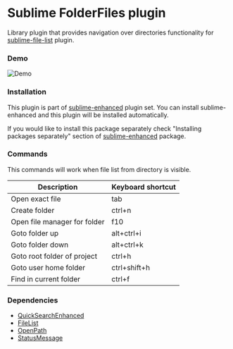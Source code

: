 # Sublime FolderFiles plugin

Library plugin that provides navigation over directories functionality for
[sublime-file-list](http://github.com/shagabutdinov/sublime-enhanced) plugin.


### Demo

![Demo](https://github.com/shagabutdinov/sublime-enhanced-demos/raw/master/folder_files.gif "Demo")


### Installation

This plugin is part of [sublime-enhanced](http://github.com/shagabutdinov/sublime-enhanced)
plugin set. You can install sublime-enhanced and this plugin will be installed
automatically.

If you would like to install this package separately check "Installing packages
separately" section of [sublime-enhanced](http://github.com/shagabutdinov/sublime-enhanced)
package.

### Commands

This commands will work when file list from directory is visible.

| Description                  | Keyboard shortcut |
|------------------------------|-------------------|
| Open exact file              | tab               |
| Create folder                | ctrl+n            |
| Open file manager for folder | f10               |
| Goto folder up               | alt+ctrl+i        |
| Goto folder down             | alt+ctrl+k        |
| Goto root folder of project  | ctrl+h            |
| Goto user home folder        | ctrl+shift+h      |
| Find in current folder       | ctrl+f            |


### Dependencies

* [QuickSearchEnhanced](https://github.com/shagabutdinov/sublime-quick-search-enhanced)
* [FileList](https://github.com/shagabutdinov/sublime-file-list)
* [OpenPath](https://github.com/shagabutdinov/sublime-open-path)
* [StatusMessage](https://github.com/shagabutdinov/sublime-status-message)